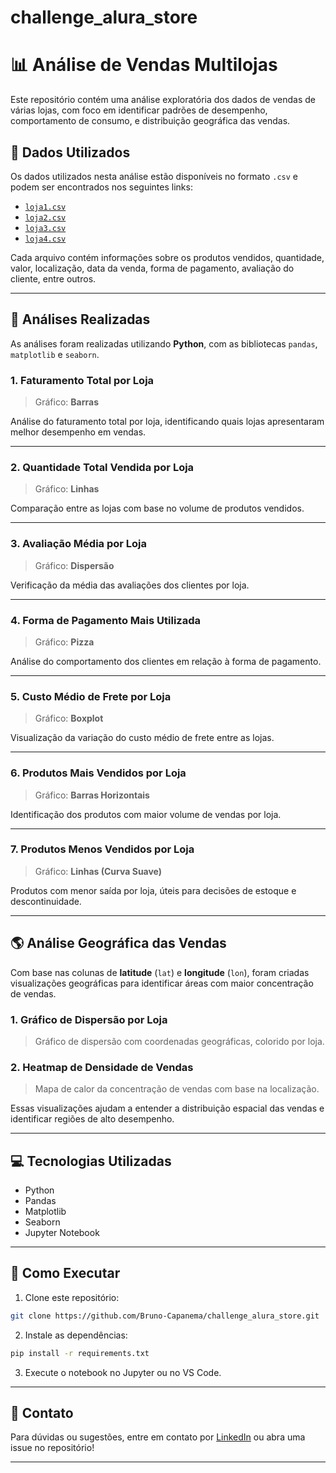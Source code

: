 # challenge_alura_store 

# 📊 Análise de Vendas Multilojas

Este repositório contém uma análise exploratória dos dados de vendas de várias lojas, com foco em identificar padrões de desempenho, comportamento de consumo, e distribuição geográfica das vendas.

## 📁 Dados Utilizados

Os dados utilizados nesta análise estão disponíveis no formato `.csv` e podem ser encontrados nos seguintes links:

- [`loja1.csv`](https://github.com/alura-cursos/analise-dados-vendas/blob/main/loja1.csv)
- [`loja2.csv`](https://github.com/alura-cursos/analise-dados-vendas/blob/main/loja2.csv)
- [`loja3.csv`](https://github.com/alura-cursos/analise-dados-vendas/blob/main/loja3.csv)
- [`loja4.csv`](https://github.com/alura-cursos/analise-dados-vendas/blob/main/loja4.csv)

Cada arquivo contém informações sobre os produtos vendidos, quantidade, valor, localização, data da venda, forma de pagamento, avaliação do cliente, entre outros.

---

## 📌 Análises Realizadas

As análises foram realizadas utilizando **Python**, com as bibliotecas `pandas`, `matplotlib` e `seaborn`.

### 1. Faturamento Total por Loja
> Gráfico: **Barras**

Análise do faturamento total por loja, identificando quais lojas apresentaram melhor desempenho em vendas.

---

### 2. Quantidade Total Vendida por Loja
> Gráfico: **Linhas**

Comparação entre as lojas com base no volume de produtos vendidos.

---

### 3. Avaliação Média por Loja
> Gráfico: **Dispersão**

Verificação da média das avaliações dos clientes por loja.

---

### 4. Forma de Pagamento Mais Utilizada
> Gráfico: **Pizza**

Análise do comportamento dos clientes em relação à forma de pagamento.

---

### 5. Custo Médio de Frete por Loja
> Gráfico: **Boxplot**

Visualização da variação do custo médio de frete entre as lojas.

---

### 6. Produtos Mais Vendidos por Loja
> Gráfico: **Barras Horizontais**

Identificação dos produtos com maior volume de vendas por loja.

---

### 7. Produtos Menos Vendidos por Loja
> Gráfico: **Linhas (Curva Suave)**

Produtos com menor saída por loja, úteis para decisões de estoque e descontinuidade.

---

## 🌎 Análise Geográfica das Vendas

Com base nas colunas de **latitude** (`lat`) e **longitude** (`lon`), foram criadas visualizações geográficas para identificar áreas com maior concentração de vendas.

### 1. Gráfico de Dispersão por Loja
> Gráfico de dispersão com coordenadas geográficas, colorido por loja.

### 2. Heatmap de Densidade de Vendas
> Mapa de calor da concentração de vendas com base na localização.

Essas visualizações ajudam a entender a distribuição espacial das vendas e identificar regiões de alto desempenho.

---

## 💻 Tecnologias Utilizadas

- Python
- Pandas
- Matplotlib
- Seaborn
- Jupyter Notebook

---

## 🚀 Como Executar

1. Clone este repositório:
```bash
git clone https://github.com/Bruno-Capanema/challenge_alura_store.git
```

2. Instale as dependências:
```bash
pip install -r requirements.txt
```

3. Execute o notebook no Jupyter ou no VS Code.

---

## 📨 Contato

Para dúvidas ou sugestões, entre em contato por [LinkedIn](https://www.linkedin.com/in/bruno-capanema/) ou abra uma issue no repositório!

---
